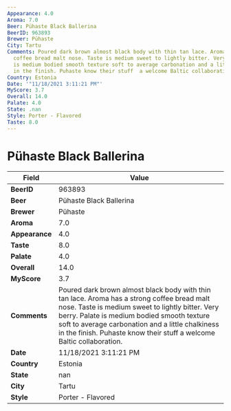 ```yaml
---
Appearance: 4.0
Aroma: 7.0
Beer: Pühaste Black Ballerina
BeerID: 963893
Brewer: Pühaste
City: Tartu
Comments: Poured dark brown almost black body with thin tan lace. Aroma has a strong
  coffee bread malt nose. Taste is medium sweet to lightly bitter. Very berry. Palate
  is medium bodied smooth texture soft to average carbonation and a little chalkiness
  in the finish. Puhaste know their stuff  a welcome Baltic collaboration.
Country: Estonia
Date: '"11/18/2021 3:11:21 PM"'
MyScore: 3.7
Overall: 14.0
Palate: 4.0
State: .nan
Style: Porter - Flavored
Taste: 8.0
---
```


# Pühaste Black Ballerina

| Field         | Value |
|---------------|-------|
| **BeerID** | 963893 |
| **Beer** | Pühaste Black Ballerina |
| **Brewer** | Pühaste |
| **Aroma** | 7.0 |
| **Appearance** | 4.0 |
| **Taste** | 8.0 |
| **Palate** | 4.0 |
| **Overall** | 14.0 |
| **MyScore** | 3.7 |
| **Comments** | Poured dark brown almost black body with thin tan lace. Aroma has a strong coffee bread malt nose. Taste is medium sweet to lightly bitter. Very berry. Palate is medium bodied smooth texture soft to average carbonation and a little chalkiness in the finish. Puhaste know their stuff  a welcome Baltic collaboration. |
| **Date** | 11/18/2021 3:11:21 PM |
| **Country** | Estonia |
| **State** | nan |
| **City** | Tartu |
| **Style** | Porter - Flavored |
